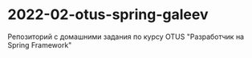 # 2022-02-otus-spring-galeev
Репозиторий с домашними задания по курсу OTUS "Разработчик на Spring Framework"
